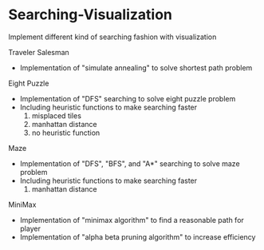 # Searching-Visualization

Implement different kind of searching fashion with visualization

Traveler Salesman
- Implementation of "simulate annealing" to solve shortest path problem

Eight Puzzle
- Implementation of "DFS" searching to solve eight puzzle problem
- Including heuristic functions to make searching faster
  1. misplaced tiles
  2. manhattan distance
  3. no heuristic function
  
Maze 
- Implementation of "DFS", "BFS", and "A*" searching to solve maze problem
- Including heuristic functions to make searching faster
  1. manhattan distance
  
MiniMax 
- Implementation of "minimax algorithm" to find a reasonable path for player
- Implementation of "alpha beta pruning algorithm" to increase efficiency
